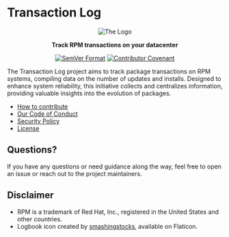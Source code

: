 # Transaction Log
<!-- markdownlint-disable MD033 -->
<p align="center">
  <p align="center"><img src="logbbook.png" alt="The Logo"></p>
  <p align="center"><strong>Track RPM transactions on your datacenter</strong></p>
  <p align="center">
    <a href="https://semver.org"><img src="https://img.shields.io/badge/SemVer-2.0.0-22bfda.svg" alt="SemVer Format"></a>
    <a href="CODE_OF_CONDUCT.md"><img src="https://img.shields.io/badge/Contributor%20Covenant-2.1-4baaaa.svg" alt="Contributor Covenant"></a>
  </p>
</p>

The Transaction Log project aims to track package transactions on RPM systems,
compiling data on the number of updates and installs. Designed to enhance system
reliability, this initiative collects and centralizes information, providing
valuable insights into the evolution of packages.

* [How to contribute](CONTRIBUTING.md)
* [Our Code of Conduct](CODE_OF_CONDUCT.md)
* [Security Policy](SECURITY.md)
* [License](LICENSE.md)

## Questions?

If you have any questions or need guidance along the way, feel free to open an
issue or reach out to the project maintainers.

## Disclaimer

* RPM is a trademark of Red Hat, Inc., registered in the United States and other countries.
* Logbook icon created by [smashingstocks](https://www.flaticon.com/authors/smashingstocks), available on Flaticon.
